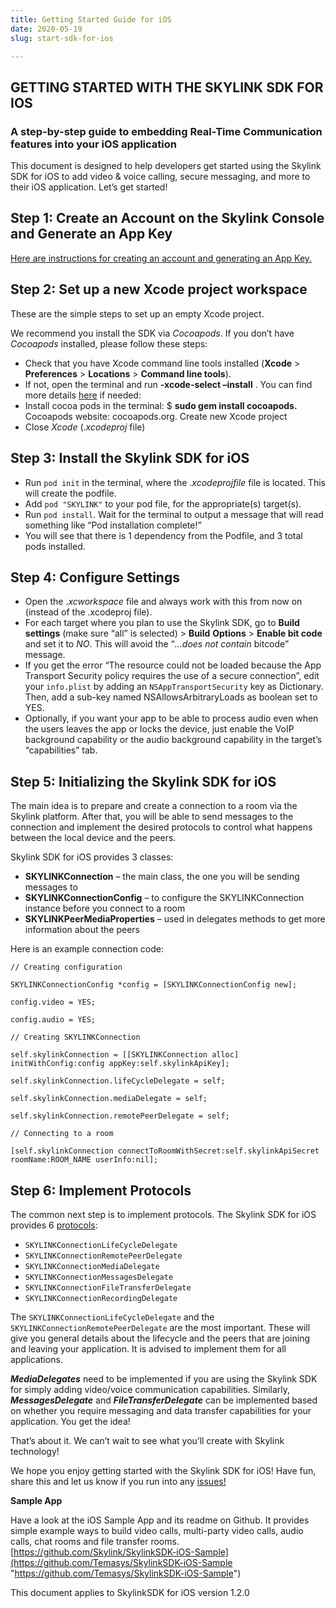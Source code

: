 ```yaml
---
title: Getting Started Guide for iOS
date: 2020-05-19
slug: start-sdk-for-ios

---
```

## GETTING STARTED WITH THE SKYLINK SDK FOR IOS

### A step-by-step guide to embedding Real-Time Communication features into your iOS application

This document is designed to help developers get started using the Skylink SDK for iOS to add video & voice calling, secure messaging, and more to their iOS application. Let’s get started!

## Step 1: Create an Account on the Skylink Console and Generate an App Key

[Here are instructions for creating an account and generating an App Key.](https://qdex-hnn1dcqna.instant.forestry.io/get-your-api-key)

## Step 2: Set up a new Xcode project workspace

These are the simple steps to set up an empty Xcode project.

We recommend you install the SDK via _Cocoapods_. If you don’t have _Cocoapods_ installed, please follow these steps:

* Check that you have Xcode command line tools installed (**Xcode** > **Preferences** > **Locations** > **Command line tools**).
* If not, open the terminal and run **-xcode-select –install** . You can find more details [here](http://osxdaily.com/2014/02/12/install-command-line-tools-mac-os-x/) if needed:
* Install cocoa pods in the terminal: $ **sudo gem install cocoapods.** Cocoapods website: cocoapods.org. Create new Xcode project
* Close _Xcode_ (._xcodeproj_ file)

## Step 3: Install the Skylink SDK for iOS

* Run `pod init` in the terminal, where the ._xcodeprojfile_ file is located. This will create the podfile.
* Add `pod "SKYLINK"` to your pod file, for the appropriate(s) target(s).
* Run `pod install`. Wait for the terminal to output a message that will read something like “Pod installation complete!”
* You will see that there is 1 dependency from the Podfile, and 3 total pods installed.

## Step 4: Configure Settings

* Open the ._xcworkspace_ file and always work with this from now on (instead of the .xcodeproj file).
* For each target where you plan to use the Skylink SDK, go to **Build settings** (make sure “all” is selected) > **Build** **Options** > **Enable bit code** and set it to _NO_. This will avoid the “_…does not contain_ bitcode” message.
* If you get the error “The resource could not be loaded because the App Transport Security policy requires the use of a secure connection”, edit your `info.plist` by adding an `NSAppTransportSecurity` key as Dictionary. Then, add a sub-key named NSAllowsArbitraryLoads as boolean set to YES.
* Optionally, if you want your app to be able to process audio even when the users leaves the app or locks the device, just enable the VoIP background capability or the audio background capability in the target’s “capabilities” tab.

## Step 5: Initializing the Skylink SDK for iOS

The main idea is to prepare and create a connection to a room via the Skylink platform. After that, you will be able to send messages to the connection and implement the desired protocols to control what happens between the local device and the peers.

Skylink SDK for iOS provides 3 classes:

* **SKYLINKConnection** – the main class, the one you will be sending messages to
* **SKYLINKConnectionConfig** – to configure the SKYLINKConnection instance before you connect to a room
* **SKYLINKPeerMediaProperties** – used in delegates methods to get more information about the peers

Here is an example connection code:

    // Creating configuration
    
    SKYLINKConnectionConfig *config = [SKYLINKConnectionConfig new];
    
    config.video = YES;
    
    config.audio = YES;
    
    // Creating SKYLINKConnection
    
    self.skylinkConnection = [[SKYLINKConnection alloc] initWithConfig:config appKey:self.skylinkApiKey];
    
    self.skylinkConnection.lifeCycleDelegate = self;
    
    self.skylinkConnection.mediaDelegate = self;
    
    self.skylinkConnection.remotePeerDelegate = self;
    
    // Connecting to a room
    
    [self.skylinkConnection connectToRoomWithSecret:self.skylinkApiSecret roomName:ROOM_NAME userInfo:nil];

## Step 6: Implement Protocols

The common next step is to implement protocols. The Skylink SDK for iOS provides 6 [protocols](https://cdn.temasys.com.sg/skylink/skylinksdk/ios/latest/docs/hierarchy.html):

* `SKYLINKConnectionLifeCycleDelegate`
* `SKYLINKConnectionRemotePeerDelegate`
* `SKYLINKConnectionMediaDelegate`
* `SKYLINKConnectionMessagesDelegate`
* `SKYLINKConnectionFileTransferDelegate`
* `SKYLINKConnectionRecordingDelegate`

The `SKYLINKConnectionLifeCycleDelegate` and the `SKYLINKConnectionRemotePeerDelegate` are the most important. These will give you general details about the lifecycle and the peers that are joining and leaving your application. It is advised to implement them for all applications.

**_MediaDelegates_** need to be implemented if you are using the Skylink SDK for simply adding video/voice communication capabilities. Similarly, **_MessagesDelegate_** and **_FileTransferDelegate_** can be implemented based on whether you require messaging and data transfer capabilities for your application. You get the idea!

That’s about it. We can’t wait to see what you’ll create with Skylink technology!

We hope you enjoy getting started with the Skylink SDK for iOS! Have fun, share this and let us know if you run into any [issues!](home.html)

**Sample App**

Have a look at the iOS Sample App and its readme on Github. It provides simple example ways to build video calls, multi-party video calls, audio calls, chat rooms and file transfer rooms. [https://github.com/Skylink/SkylinkSDK-iOS-Sample](https://github.com/Temasys/SkylinkSDK-iOS-Sample "https://github.com/Temasys/SkylinkSDK-iOS-Sample")

This document applies to SkylinkSDK for iOS version 1.2.0